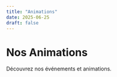 ```yaml
---
title: "Animations"
date: 2025-06-25
draft: false
---
```


# Nos Animations

Découvrez nos événements et animations.

